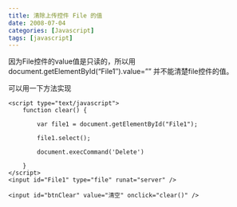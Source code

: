 ```yaml
---
title: 清除上传控件 File 的值
date: 2008-07-04
categories: [Javascript]
tags: [javascript]
---
```


因为File控件的value值是只读的，所以用document.getElementById(“File1″).value=”” 并不能清楚file控件的值。
<!--more-->

可以用一下方法实现

```
<script type="text/javascript">
    function clear() {

        var file1 = document.getElementById("File1");

        file1.select();

        document.execCommand('Delete')

    }
</script>
<input id="File1" type="file" runat="server" />

<input id="btnClear" value="清空" onclick="clear()" />
```




